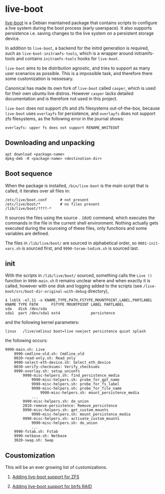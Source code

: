 # live-boot

[live-boot](https://manpages.ubuntu.com/manpages/jammy/man7/live-boot.7.html) 
is a Debian maintained package that contains scripts to 
configure a live system during the boot process (early userspace). It also 
supports persistence i.e. saving changes to the live system on a persistent 
storage device. 

In addition to `live-boot`, a backend for the initrd generation is required, 
such as `live-boot-initramfs-tools`, which is a wrapper around initramfs-tools 
and contains `initramfs-tools` hooks for `live-boot`.

`live-boot` aims to be distribution agnostic, and tries to support as many 
user scenarios as possible. This is a impossible task, and therefore there 
some customization is nessesary.

Canonical has made its own fork of `live-boot` called `casper`, which is used
for their own ubuntu live distros. However `casper` lacks detailed 
documentation and is therefore not used in this project.

`live-boot` does not support zfs and zfs filesystems out-of-the-box, because 
`live-boot` uses `overlayfs` for persistence, and `overlayfs` does not support 
zfs filesystems, as the following error in the journal shows:
```
overlayfs: upper fs does not support RENAME_WHITEOUT
```

## Downloading and unpacking 
```
apt download <package-name>
dpkg-deb -R <package-name> <destination-dir>
```

## Boot sequence

When the package is installed, `/bin/live-boot` is the main script that is 
called, it iterates over all files in:
```
/etc/live/boot.conf      # not present
/etc/live/boot/*         # no files present
/lib/live/boot/????-*
```
It sources the files using the source `.` (dot) command, which executes the 
commands in the file in the current shell environment. Nothing actually gets 
executed during the sourceing of these files, only functions and some variables 
are defined.

The files in `/lib/live/boot/` are sourced in alphabetical order, so 
`0001-init-vars.sh` is sourced first, and `9990-toram-todisk.sh` is 
sourced last.

## init 

With the scripts in `/lib/live/boot/` sourced, something calls the `Live ()` 
function in `9990-main.sh` it remains unclear where and when exactly it is 
called, however with one disk and logging added to the scripts (see 
`/live-boot/src/boot-dir-original-with-debug` directory),

```
$ lsblk -e7,11 -o KNAME,TYPE,PATH,FSTYPE,MOUNTPOINT,LABEL,PARTLABEL
KNAME TYPE PATH      FSTYPE MOUNTPOINT LABEL PARTLABEL
sda   disk /dev/sda                               
sda1  part /dev/sda1 ext4              persistence                                 
```
and the following kernel parameters:
```
linux   /live/vmlinuz boot=live noeject persistence quiet splash
```
the following occurs:

```
9990-main.sh: Live
    9990-cmdline-old.sh: Cmdline_old
    0020-read-only.sh: Read_only
    9990-select-eth-device.sh: Select_eth_device 
    0030-verify-checksums: Verify_checksums 
    9990-overlay.sh: setup_unionfs
        9990-misc-helpers.sh: find_persistence_media
            9990-misc-helpers.sh: probe_for_gpt_name 
            9990-misc-helpers.sh: probe_for_fs_label
            9990-misc-helpers.sh: probe_for_file_name
                9990-misc-helpers.sh: mount_persistence_media
            ...
        9990-misc-helpers.sh: do_union
        2010-remove-persistence: Remove_persistence
        9990-misc-helpers.sh: get_custom_mounts
            9990-misc-helpers.sh: mount_persistence_media
        9990-misc-helpers.sh: activate_custom_mounts
            9990-misc-helpers.sh: do_union 
            ...
    9990-fstab.sh: Fstab
    9990-netbase.sh: Netbase
    3020-swap.sh: Swap
```

## Coustomization

This will be an ever growing list of customizations.

1. [Adding live-boot support for ZFS](/live-boot/zfs-support.md)

2. [Adding live-boot support for btrfs RAID](/live-boot/btrfs-raid-support.md)



